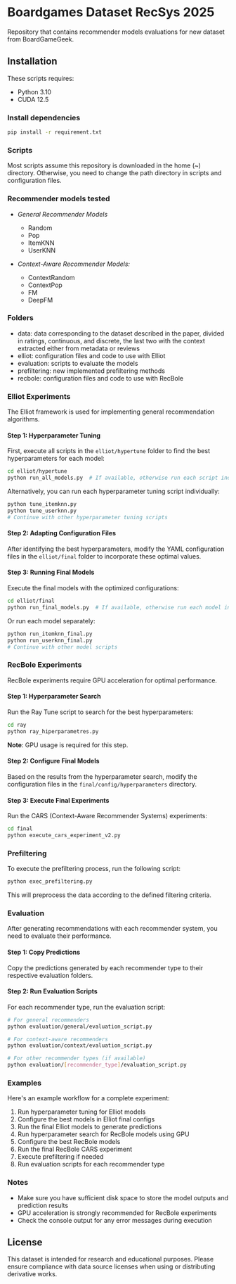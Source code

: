 # Boardgames Dataset RecSys 2025

Repository that contains recommender models evaluations for new dataset from BoardGameGeek.

## Installation

These scripts requires:

- Python 3.10
- CUDA 12.5

### Install dependencies

```bash
pip install -r requirement.txt
```

### Scripts

Most scripts assume this repository is downloaded in the home (~) directory. Otherwise, you need to change the path directory in scripts and configuration files.


### Recommender models tested

- *General Recommender Models*
  - Random
  - Pop
  - ItemKNN
  - UserKNN

- *Context-Aware Recommender Models:*
  - ContextRandom
  - ContextPop
  - FM
  - DeepFM

### Folders

- data: data corresponding to the dataset described in the paper, divided in ratings, continuous, and discrete, the last two with the context extracted either from metadata or reviews
- elliot: configuration files and code to use with Elliot
- evaluation: scripts to evaluate the models
- prefiltering: new implemented prefiltering methods
- recbole: configuration files and code to use with RecBole

### Elliot Experiments

The Elliot framework is used for implementing general recommendation algorithms.

#### Step 1: Hyperparameter Tuning

First, execute all scripts in the `elliot/hypertune` folder to find the best hyperparameters for each model:

```bash
cd elliot/hypertune
python run_all_models.py  # If available, otherwise run each script individually
```

Alternatively, you can run each hyperparameter tuning script individually:

```bash
python tune_itemknn.py
python tune_userknn.py
# Continue with other hyperparameter tuning scripts
```

#### Step 2: Adapting Configuration Files

After identifying the best hyperparameters, modify the YAML configuration files in the `elliot/final` folder to incorporate these optimal values.

#### Step 3: Running Final Models

Execute the final models with the optimized configurations:

```bash
cd elliot/final
python run_final_models.py  # If available, otherwise run each model individually
```

Or run each model separately:

```bash
python run_itemknn_final.py
python run_userknn_final.py
# Continue with other model scripts
```

### RecBole Experiments

RecBole experiments require GPU acceleration for optimal performance.

#### Step 1: Hyperparameter Search

Run the Ray Tune script to search for the best hyperparameters:

```bash
cd ray
python ray_hiperparametres.py
```

**Note**: GPU usage is required for this step.

#### Step 2: Configure Final Models

Based on the results from the hyperparameter search, modify the configuration files in the `final/config/hyperparameters` directory.

#### Step 3: Execute Final Experiments

Run the CARS (Context-Aware Recommender Systems) experiments:

```bash
cd final
python execute_cars_experiment_v2.py
```

### Prefiltering

To execute the prefiltering process, run the following script:

```bash
python exec_prefiltering.py
```

This will preprocess the data according to the defined filtering criteria.

### Evaluation

After generating recommendations with each recommender system, you need to evaluate their performance.

#### Step 1: Copy Predictions

Copy the predictions generated by each recommender type to their respective evaluation folders.

#### Step 2: Run Evaluation Scripts

For each recommender type, run the evaluation script:

```bash
# For general recommenders
python evaluation/general/evaluation_script.py

# For context-aware recommenders
python evaluation/context/evaluation_script.py

# For other recommender types (if available)
python evaluation/[recommender_type]/evaluation_script.py
```

### Examples

Here's an example workflow for a complete experiment:

1. Run hyperparameter tuning for Elliot models
2. Configure the best models in Elliot final configs
3. Run the final Elliot models to generate predictions
4. Run hyperparameter search for RecBole models using GPU
5. Configure the best RecBole models
6. Run the final RecBole CARS experiment
7. Execute prefiltering if needed
8. Run evaluation scripts for each recommender type

### Notes

- Make sure you have sufficient disk space to store the model outputs and prediction results
- GPU acceleration is strongly recommended for RecBole experiments
- Check the console output for any error messages during execution


## License

This dataset is intended for research and educational purposes. Please ensure compliance with data source licenses when using or distributing derivative works.
